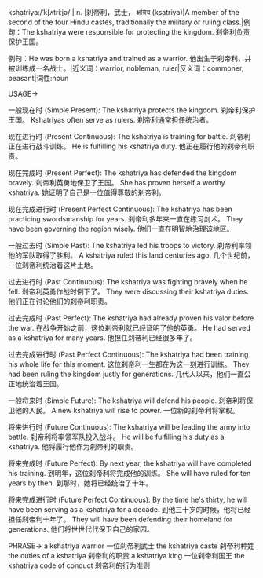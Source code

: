 kshatriya:/ˈkʃʌtriːjə/ | n. |刹帝利，武士， क्षत्रिय (kṣatriya)|A member of the second of the four Hindu castes, traditionally the military or ruling class.|例句：The kshatriya were responsible for protecting the kingdom. 刹帝利负责保护王国。

例句：He was born a kshatriya and trained as a warrior. 他出生于刹帝利，并被训练成一名战士。|近义词：warrior, nobleman, ruler|反义词：commoner, peasant|词性:noun


USAGE->

一般现在时 (Simple Present):
The kshatriya protects the kingdom. 刹帝利保护王国。
Kshatriyas often serve as rulers. 刹帝利通常担任统治者。


现在进行时 (Present Continuous):
The kshatriya is training for battle.  刹帝利正在进行战斗训练。
He is fulfilling his kshatriya duty. 他正在履行他的刹帝利职责。


现在完成时 (Present Perfect):
The kshatriya has defended the kingdom bravely. 刹帝利英勇地保卫了王国。
She has proven herself a worthy kshatriya. 她证明了自己是一位值得尊敬的刹帝利。


现在完成进行时 (Present Perfect Continuous):
The kshatriya has been practicing swordsmanship for years. 刹帝利多年来一直在练习剑术。
They have been governing the region wisely. 他们一直在明智地治理该地区。


一般过去时 (Simple Past):
The kshatriya led his troops to victory. 刹帝利率领他的军队取得了胜利。
A kshatriya ruled this land centuries ago.  几个世纪前，一位刹帝利统治着这片土地。


过去进行时 (Past Continuous):
The kshatriya was fighting bravely when he fell. 刹帝利英勇作战时倒下了。
They were discussing their kshatriya duties. 他们正在讨论他们的刹帝利职责。


过去完成时 (Past Perfect):
The kshatriya had already proven his valor before the war. 在战争开始之前，这位刹帝利就已经证明了他的英勇。
He had served as a kshatriya for many years. 他担任刹帝利已经很多年了。


过去完成进行时 (Past Perfect Continuous):
The kshatriya had been training his whole life for this moment. 这位刹帝利一生都在为这一刻进行训练。
They had been ruling the kingdom justly for generations.  几代人以来，他们一直公正地统治着王国。


一般将来时 (Simple Future):
The kshatriya will defend his people. 刹帝利将保卫他的人民。
A new kshatriya will rise to power. 一位新的刹帝利将掌权。


将来进行时 (Future Continuous):
The kshatriya will be leading the army into battle. 刹帝利将率领军队投入战斗。
He will be fulfilling his duty as a kshatriya. 他将履行他作为刹帝利的职责。


将来完成时 (Future Perfect):
By next year, the kshatriya will have completed his training. 到明年，这位刹帝利将完成他的训练。
She will have ruled for ten years by then. 到那时，她将已经统治了十年。


将来完成进行时 (Future Perfect Continuous):
By the time he's thirty, he will have been serving as a kshatriya for a decade. 到他三十岁的时候，他将已经担任刹帝利十年了。
They will have been defending their homeland for generations. 他们将世世代代保卫自己的家园。


PHRASE->
a kshatriya warrior  一位刹帝利武士
the kshatriya caste  刹帝利种姓
the duties of a kshatriya  刹帝利的职责
a kshatriya king  一位刹帝利国王
the kshatriya code of conduct  刹帝利的行为准则
